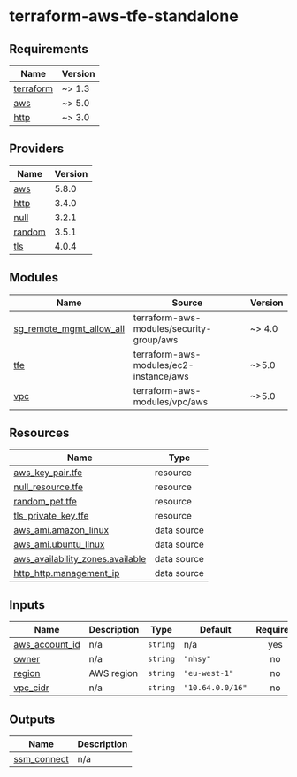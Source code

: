 # terraform-aws-tfe-standalone

<!-- BEGIN_TF_DOCS -->
## Requirements

| Name | Version |
|------|---------|
| <a name="requirement_terraform"></a> [terraform](#requirement\_terraform) | ~> 1.3 |
| <a name="requirement_aws"></a> [aws](#requirement\_aws) | ~> 5.0 |
| <a name="requirement_http"></a> [http](#requirement\_http) | ~> 3.0 |

## Providers

| Name | Version |
|------|---------|
| <a name="provider_aws"></a> [aws](#provider\_aws) | 5.8.0 |
| <a name="provider_http"></a> [http](#provider\_http) | 3.4.0 |
| <a name="provider_null"></a> [null](#provider\_null) | 3.2.1 |
| <a name="provider_random"></a> [random](#provider\_random) | 3.5.1 |
| <a name="provider_tls"></a> [tls](#provider\_tls) | 4.0.4 |

## Modules

| Name | Source | Version |
|------|--------|---------|
| <a name="module_sg_remote_mgmt_allow_all"></a> [sg\_remote\_mgmt\_allow\_all](#module\_sg\_remote\_mgmt\_allow\_all) | terraform-aws-modules/security-group/aws | ~> 4.0 |
| <a name="module_tfe"></a> [tfe](#module\_tfe) | terraform-aws-modules/ec2-instance/aws | ~>5.0 |
| <a name="module_vpc"></a> [vpc](#module\_vpc) | terraform-aws-modules/vpc/aws | ~>5.0 |

## Resources

| Name | Type |
|------|------|
| [aws_key_pair.tfe](https://registry.terraform.io/providers/hashicorp/aws/latest/docs/resources/key_pair) | resource |
| [null_resource.tfe](https://registry.terraform.io/providers/hashicorp/null/latest/docs/resources/resource) | resource |
| [random_pet.tfe](https://registry.terraform.io/providers/hashicorp/random/latest/docs/resources/pet) | resource |
| [tls_private_key.tfe](https://registry.terraform.io/providers/hashicorp/tls/latest/docs/resources/private_key) | resource |
| [aws_ami.amazon_linux](https://registry.terraform.io/providers/hashicorp/aws/latest/docs/data-sources/ami) | data source |
| [aws_ami.ubuntu_linux](https://registry.terraform.io/providers/hashicorp/aws/latest/docs/data-sources/ami) | data source |
| [aws_availability_zones.available](https://registry.terraform.io/providers/hashicorp/aws/latest/docs/data-sources/availability_zones) | data source |
| [http_http.management_ip](https://registry.terraform.io/providers/hashicorp/http/latest/docs/data-sources/http) | data source |

## Inputs

| Name | Description | Type | Default | Required |
|------|-------------|------|---------|:--------:|
| <a name="input_aws_account_id"></a> [aws\_account\_id](#input\_aws\_account\_id) | n/a | `string` | n/a | yes |
| <a name="input_owner"></a> [owner](#input\_owner) | n/a | `string` | `"nhsy"` | no |
| <a name="input_region"></a> [region](#input\_region) | AWS region | `string` | `"eu-west-1"` | no |
| <a name="input_vpc_cidr"></a> [vpc\_cidr](#input\_vpc\_cidr) | n/a | `string` | `"10.64.0.0/16"` | no |

## Outputs

| Name | Description |
|------|-------------|
| <a name="output_ssm_connect"></a> [ssm\_connect](#output\_ssm\_connect) | n/a |
<!-- END_TF_DOCS -->